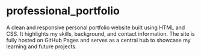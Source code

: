 # professional_portfolio
A clean and responsive personal portfolio website built using HTML and CSS. It highlights my skills, background, and contact information. The site is fully hosted on GitHub Pages and serves as a central hub to showcase my learning and future projects.
